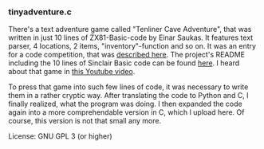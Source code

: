 ### tinyadventure.c

There's a text adventure game called "Tenliner Cave Adventure", that was written in just 10 lines of ZX81-Basic-code by Einar Saukas. It features text parser, 4 locations, 2 items, "inventory"-function and so on. It was an entry for a code competition, that was [described here](https://spectrumcomputing.co.uk/index.php?cat=96&id=30392). The project's README including the 10 lines of Sinclair Basic code can be found [here](https://spectrumcomputing.co.uk/zxdb/sinclair/entries/0030392/10CAVEADV.txt).
I heard about that game in [this Youtube video](https://www.youtube.com/watch?v=5RgJcdawmW4).

To press that game into such few lines of code, it was necessary to write them in a rather cryptic way. After translating the code to Python and C, I finally realized, what the program was doing. I then expanded the code again into a more comprehendable version in C, which I upload here. Of course, this version is not that small any more.

License: GNU GPL 3 (or higher)
